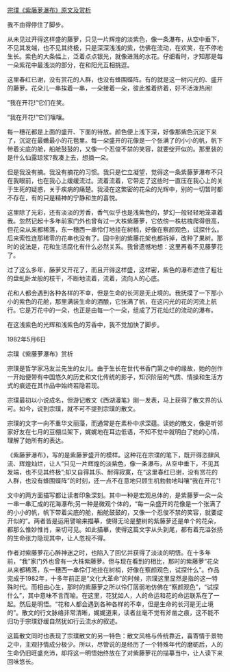 [宗璞《紫藤萝瀑布》原文及赏析](https://www.vrrw.net/wx/11144.html)

我不由得停住了脚步。

从未见过开得这样盛的藤萝，只见一片辉煌的淡紫色，像一条瀑布，从空中垂下，不见其发端，也不见其终极，只是深深浅浅的紫，仿佛在流动，在欢笑，在不停地生长。紫色的大条幅上，泛着点点银光，就像进溅的水花。仔细看时，才知那是每一朵紫花中最浅淡的部分，在和阳光互相挑逗。

这里春红已谢，没有赏花的人群，也没有蜂围蝶阵。有的就是这一树闪光的、盛开的藤萝。花朵儿一串挨着一串，一朵接着一朵，彼此推着挤着，好不活泼热闹!



“我在开花!”它们在笑。

“我在开花!”它们嚷嚷。

每一穗花都是上面的盛开、下面的待放。颜色便上浅下深，好像那紫色沉淀下来了，沉淀在最嫩最小的花苞里。每一朵盛开的花像是一个张满了的小小的帆，帆下带着尖底的舱，船舱鼓鼓的，又像一个忍俊不禁的笑容，就要绽开似的。那里装的是什么仙露琼浆?我凑上去，想摘一朵。

但是我没有摘。我没有摘花的习惯。我只是伫立凝望，觉得这一条紫藤萝瀑布不只在我眼前，也在我心上缓缓流过。流着流着，它带走了这些时一直压在我心上的关于生死的疑惑，关于疾病的痛楚。我浸在这繁密的花朵的光辉中，别的一切暂时都不存在，有的只是精神的宁静和生的喜悦。

这里除了光彩，还有淡淡的芳香，香气似乎也是浅紫色的，梦幻一般轻轻地笼罩着我。忽然记起十多年前家门外也曾有过一大株紫藤萝，它依傍一株枯槐爬得很高，但花朵从来都稀落，东一穗西一串伶仃地挂在树梢，好像在察颜观色，试探什么。后来索性连那稀零的花串也没有了。园中别的紫藤花架也都拆掉，改种了果树。那时的说法是，花和生活腐化有什么必然关系。我曾遗憾地想：这里再看不见藤萝花了。

过了这么多年，藤萝又开花了，而且开得这样盛，这样密，紫色的瀑布遮住了粗壮的盘虬卧龙般的枝干，不断地流着，流着，流向人的心底。

花和人都会遇到各种各样的不幸，但是生命的长河是无止境的。我抚摸了一下那小小的紫色的花舱，那里满装生命的酒酿，它张满了帆，在这闪光的花的河流上航行。它是万花中的一朵，也正是由每一个一朵，组成了万花灿烂的流动的瀑布。

在这浅紫色的光辉和浅紫色的芳香中，我不觉加快了脚步。

1982年5月6日

宗璞《紫藤萝瀑布》赏析

宗璞是哲学家冯友兰先生的女儿。由于生长在世代书香门第之中的缘故，她的创作一开始便带有中国悠久的历史和文化传统的影子，知识阶层的气质、情操和生活方式的痕迹在其作品中始终若隐若现。

宗璞最初以小说成名，但游记散文《西湖漫笔》刚一发表，马上获得了散文界的认可。如今，说到宗璞，就不可不提到宗璞的散文。

宗璞的文字一向不重华文丽藻，而通常是在素朴中求深蕴。读她的散文，像是听邻家好友在七月的豆棚瓜架下，娓娓地在耳边低语，不知不觉中就明白了她的心情，理解了她所有的表达。

《紫藤萝瀑布》，写的是紫藤萝盛开的模样。这种花在宗璞的笔下，既开得恣肆风流、辉煌灿烂，让人“只见一片辉煌的淡紫色，像一条瀑布，从空中垂下，不见其发端，也不见其终极”;却又自得其乐、耐得寂寞，在“这里春红已谢，没有赏花的人群，也没有蜂围蝶阵”的时刻，还一点不在意地只顾生机勃勃地叫嚷“我在开花”!

文中的两方面描写都让读者印象深刻。其中一种是宏观总体的，是紫藤萝一朵一朵一串一串汇成的花海瀑布;另一种是微观个体的，“每一朵盛开的花像是一个张满了的小小的帆，帆下带着尖底的舱，船舱鼓鼓的，又像一个忍俊不禁的笑容，就要绽开似的”。两者皆是运用譬喻来描摹，使得无论是整树的紫藤萝还是单个的花朵，都那么惟妙惟肖，亲切可见。如此描摹，使得这篇文字从头到尾，都有着充溢张扬的生命张力隐现其中，让人忽视不得。

作者对紫藤萝花心醉神迷之时，也陷入了回忆并获得了淡淡的明悟。在十多年前，“我”家门外也曾有一大株紫藤萝。但与现在看到的相比，那时的紫藤萝“花朵从来都稀落，东一穗西一串伶仃地挂在树梢，好像在察颜观色，试探什么”。作品完成于1982年，十多年前正是“文化大革命”的时候，宗璞这里显然是指的这一特殊时代。而相由心生，那时的紫藤萝之所以伶仃孱弱地仿佛在“察颜观色”，“试探什么”，其中意味不言而喻。在这里，花犹如人，人的命运和花的命运联系在了一起。然后是明悟。“花和人都会遇到各种各样的不幸，但是生命的长河是无止境的”。散文的行文脉络非常清晰，娓娓道来，读者丝毫不觉有斧凿之痕，这不能不归功于宗璞舒缓自然犹如行云流水的叙述。

这篇散文同时也表现了宗璞散文的另一特色：散文风格与传统靠近，喜寄情于景物之中，主观抒情成分极少。所以，尽管说的是经历了一个特殊年代的磨砺后，人的生命仍旧旺盛充沛，却将这一明悟始终放在了对紫藤萝花的描摹当中，让人读下来回味悠长。


